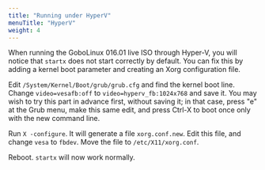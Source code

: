 ```yaml
---
title: "Running under HyperV"
menuTitle: "HyperV"
weight: 4
---
```


When running the GoboLinux 016.01 live ISO through Hyper-V, you will
notice that `startx` does not start correctly by default. You can fix
this by adding a kernel boot parameter and creating an Xorg
configuration file.

Edit `/System/Kernel/Boot/grub/grub.cfg` and find the kernel boot line.
Change `video=vesafb:off` to `video=hyperv_fb:1024x768` and save it. You
may wish to try this part in advance first, without saving it; in that
case, press "e" at the Grub menu, make this same edit, and press Ctrl-X
to boot once only with the new command line.

Run `X -configure`. It will generate a file `xorg.conf.new`. Edit this
file, and change `vesa` to `fbdev`. Move the file to `/etc/X11/xorg.conf`.

Reboot. `startx` will now work normally.

